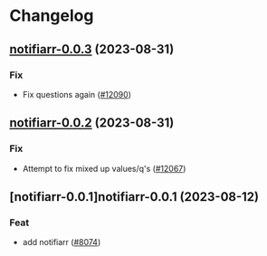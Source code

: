 # Changelog



## [notifiarr-0.0.3](https://github.com/truecharts/charts/compare/notifiarr-0.0.2...notifiarr-0.0.3) (2023-08-31)

### Fix

- Fix questions again ([#12090](https://github.com/truecharts/charts/issues/12090))
  
  


## [notifiarr-0.0.2](https://github.com/truecharts/charts/compare/notifiarr-0.0.1...notifiarr-0.0.2) (2023-08-31)

### Fix

- Attempt to fix mixed up values/q's ([#12067](https://github.com/truecharts/charts/issues/12067))
  
  


## [notifiarr-0.0.1]notifiarr-0.0.1 (2023-08-12)

### Feat

- add notifiarr ([#8074](https://github.com/truecharts/charts/issues/8074))
  
  